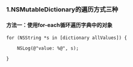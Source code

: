 ### 1.NSMutableDictionary的遍历方式三种

#### 方法一：使用for-each循环遍历字典中的对象

`for (NSString *s in [dictionary allValues]) {`

`    NSLog(@"value: %@", s);`

`}`



